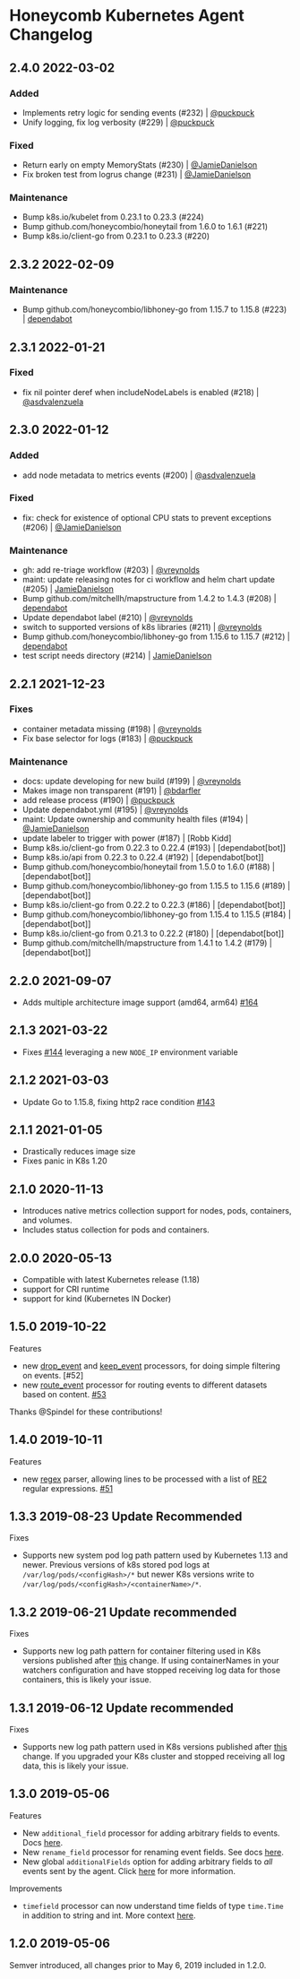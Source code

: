# Honeycomb Kubernetes Agent Changelog

## 2.4.0 2022-03-02

### Added

- Implements retry logic for sending events (#232) | [@puckpuck](https://github.com/puckpuck)
- Unify logging, fix log verbosity (#229) | [@puckpuck](https://github.com/puckpuck)

### Fixed

- Return early on empty MemoryStats (#230) | [@JamieDanielson](https://github.com/JamieDanielson)
- Fix broken test from logrus change (#231) | [@JamieDanielson](https://github.com/JamieDanielson)

### Maintenance

- Bump k8s.io/kubelet from 0.23.1 to 0.23.3 (#224)
- Bump github.com/honeycombio/honeytail from 1.6.0 to 1.6.1 (#221)
- Bump k8s.io/client-go from 0.23.1 to 0.23.3 (#220)

## 2.3.2 2022-02-09

### Maintenance

- Bump github.com/honeycombio/libhoney-go from 1.15.7 to 1.15.8 (#223) | [dependabot](https://github.com/dependabot)

## 2.3.1 2022-01-21

### Fixed

- fix nil pointer deref when includeNodeLabels is enabled (#218) | [@asdvalenzuela](https://github.com/asdvalenzuela)

## 2.3.0 2022-01-12

### Added

- add node metadata to metrics events (#200) | [@asdvalenzuela](https://github.com/asdvalenzuela)

### Fixed

- fix: check for existence of optional CPU stats to prevent exceptions (#206) | [@JamieDanielson](https://github.com/JamieDanielson)

### Maintenance

- gh: add re-triage workflow (#203) | [@vreynolds](https://github.com/vreynolds)
- maint: update releasing notes for ci workflow and helm chart update (#205) | [JamieDanielson](https://github.com/JamieDanielson)
- Bump github.com/mitchellh/mapstructure from 1.4.2 to 1.4.3 (#208) | [dependabot](https://github.com/dependabot)
- Update dependabot label (#210) | [@vreynolds](https://github.com/vreynolds)
- switch to supported versions of k8s libraries (#211) | [@vreynolds](https://github.com/vreynolds)
- Bump github.com/honeycombio/libhoney-go from 1.15.6 to 1.15.7 (#212) | [dependabot](https://github.com/dependabot)
- test script needs directory (#214) | [JamieDanielson](https://github.com/JamieDanielson)

## 2.2.1 2021-12-23

### Fixes

- container metadata missing (#198) | [@vreynolds](https://github.com/vreynolds)
- Fix base selector for logs (#183) | [@puckpuck](https://github.com/puckpuck)

### Maintenance

- docs: update developing for new build (#199) | [@vreynolds](https://github.com/vreynolds)
- Makes image non transparent (#191) | [@bdarfler](https://github.com/bdarfler)
- add release process (#190) | [@puckpuck](https://github.com/puckpuck)
- Update dependabot.yml (#195) | [@vreynolds](https://github.com/vreynolds)
- maint: Update ownership and community health files (#194) | [@JamieDanielson](https://github.com/JamieDanielson)
- update labeler to trigger with power (#187) | [Robb Kidd]
- Bump k8s.io/client-go from 0.22.3 to 0.22.4 (#193) | [dependabot[bot]]
- Bump k8s.io/api from 0.22.3 to 0.22.4 (#192) | [dependabot[bot]]
- Bump github.com/honeycombio/honeytail from 1.5.0 to 1.6.0 (#188) | [dependabot[bot]]
- Bump github.com/honeycombio/libhoney-go from 1.15.5 to 1.15.6 (#189) | [dependabot[bot]]
- Bump k8s.io/client-go from 0.22.2 to 0.22.3 (#186) | [dependabot[bot]]
- Bump github.com/honeycombio/libhoney-go from 1.15.4 to 1.15.5 (#184) | [dependabot[bot]]
- Bump k8s.io/client-go from 0.21.3 to 0.22.2 (#180) | [dependabot[bot]]
- Bump github.com/mitchellh/mapstructure from 1.4.1 to 1.4.2 (#179) | [dependabot[bot]]

## 2.2.0 2021-09-07

- Adds multiple architecture image support (amd64, arm64) [#164](https://github.com/honeycombio/honeycomb-kubernetes-agent/pull/164)

## 2.1.3 2021-03-22

- Fixes [#144](https://github.com/honeycombio/honeycomb-kubernetes-agent/issues/144) leveraging a new `NODE_IP` environment variable

## 2.1.2 2021-03-03

- Update Go to 1.15.8, fixing http2 race condition [#143](https://github.com/honeycombio/honeycomb-kubernetes-agent/pull/143)

## 2.1.1 2021-01-05

- Drastically reduces image size
- Fixes panic in K8s 1.20

## 2.1.0 2020-11-13

- Introduces native metrics collection support for nodes, pods, containers, and volumes.
- Includes status collection for pods and containers.

## 2.0.0 2020-05-13

- Compatible with latest Kubernetes release (1.18)
- support for CRI runtime
- support for kind (Kubernetes IN Docker)

## 1.5.0 2019-10-22

Features

- new [drop_event](https://github.com/honeycombio/honeycomb-kubernetes-agent/blob/main/docs/configuration-reference.md#drop_event) and [keep_event](https://github.com/honeycombio/honeycomb-kubernetes-agent/blob/main/docs/configuration-reference.md#keep_event) processors, for doing simple filtering on events. [#52]
- new [route_event](https://github.com/honeycombio/honeycomb-kubernetes-agent/blob/main/docs/configuration-reference.md#route_event) processor for routing events to different datasets based on content. [#53](https://github.com/honeycombio/honeycomb-kubernetes-agent/pull/53)

Thanks @Spindel for these contributions!

## 1.4.0 2019-10-11

Features

- new [regex](https://github.com/honeycombio/honeycomb-kubernetes-agent/blob/main/docs/configuration-reference.md#regex) parser, allowing lines to be processed with a list of [RE2](https://github.com/google/re2/wiki/Syntax) regular expressions. [#51](https://github.com/honeycombio/honeycomb-kubernetes-agent/pull/51)

## 1.3.3 2019-08-23 Update Recommended

Fixes

- Supports new system pod log path pattern used by Kubernetes 1.13 and newer. Previous versions of k8s stored pod logs at `/var/log/pods/<configHash>/*` but newer K8s versions write to `/var/log/pods/<configHash>/<containerName>/*`.

## 1.3.2 2019-06-21 Update recommended

Fixes

- Supports new log path pattern for container filtering used in K8s versions published after [this](https://github.com/kubernetes/kubernetes/pull/74441) change. If using containerNames in your watchers configuration and have stopped receiving log data for those containers, this is likely your issue.

## 1.3.1 2019-06-12 Update recommended

Fixes

- Supports new log path pattern used in K8s versions published after [this](https://github.com/kubernetes/kubernetes/pull/74441) change. If you upgraded your K8s cluster and stopped receiving all log data, this is likely your issue.

## 1.3.0 2019-05-06

Features

- New `additional_field` processor for adding arbitrary fields to events. Docs [here](https://github.com/honeycombio/honeycomb-kubernetes-agent/blob/main/docs/configuration-reference.md#additional_fields).
- New `rename_field` processor for renaming event fields. See docs [here](https://github.com/honeycombio/honeycomb-kubernetes-agent/blob/main/docs/configuration-reference.md#rename_field).
- New global `additionalFields` option for adding arbitrary fields to _all_ events sent by the agent. Click [here](https://github.com/honeycombio/honeycomb-kubernetes-agent/blob/main/docs/configuration-reference.md#additionalfields) for more information.

Improvements

- `timefield` processor can now understand time fields of type `time.Time` in addition to string and int. More context [here](https://github.com/honeycombio/honeycomb-kubernetes-agent/issues/35).

## 1.2.0 2019-05-06

Semver introduced, all changes prior to May 6, 2019 included in 1.2.0.
